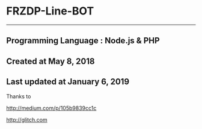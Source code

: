 # FRZDP-Line-BOT
-----------------------------
Programming Language : Node.js & PHP
-----------------------------
Created at May 8, 2018
-----------------------------
Last updated at January 6, 2019
-----------------------------
Thanks to

http://medium.com/p/105b9839cc1c

http://glitch.com

